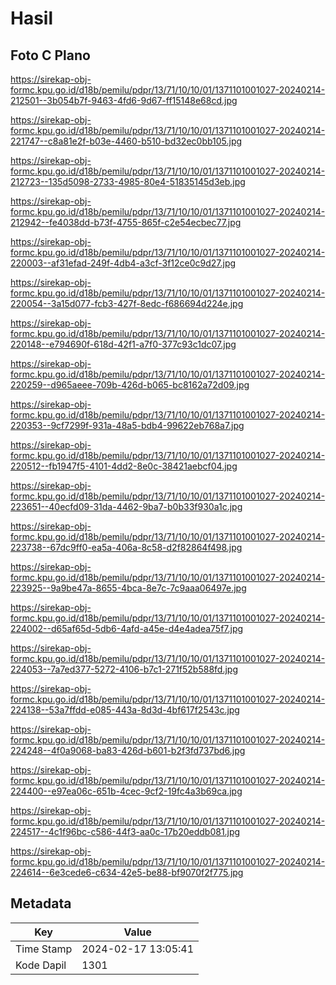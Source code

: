 # Hasil

## Foto C Plano

https://sirekap-obj-formc.kpu.go.id/d18b/pemilu/pdpr/13/71/10/10/01/1371101001027-20240214-212501--3b054b7f-9463-4fd6-9d67-ff15148e68cd.jpg

https://sirekap-obj-formc.kpu.go.id/d18b/pemilu/pdpr/13/71/10/10/01/1371101001027-20240214-221747--c8a81e2f-b03e-4460-b510-bd32ec0bb105.jpg

https://sirekap-obj-formc.kpu.go.id/d18b/pemilu/pdpr/13/71/10/10/01/1371101001027-20240214-212723--135d5098-2733-4985-80e4-51835145d3eb.jpg

https://sirekap-obj-formc.kpu.go.id/d18b/pemilu/pdpr/13/71/10/10/01/1371101001027-20240214-212942--fe4038dd-b73f-4755-865f-c2e54ecbec77.jpg

https://sirekap-obj-formc.kpu.go.id/d18b/pemilu/pdpr/13/71/10/10/01/1371101001027-20240214-220003--af31efad-249f-4db4-a3cf-3f12ce0c9d27.jpg

https://sirekap-obj-formc.kpu.go.id/d18b/pemilu/pdpr/13/71/10/10/01/1371101001027-20240214-220054--3a15d077-fcb3-427f-8edc-f686694d224e.jpg

https://sirekap-obj-formc.kpu.go.id/d18b/pemilu/pdpr/13/71/10/10/01/1371101001027-20240214-220148--e794690f-618d-42f1-a7f0-377c93c1dc07.jpg

https://sirekap-obj-formc.kpu.go.id/d18b/pemilu/pdpr/13/71/10/10/01/1371101001027-20240214-220259--d965aeee-709b-426d-b065-bc8162a72d09.jpg

https://sirekap-obj-formc.kpu.go.id/d18b/pemilu/pdpr/13/71/10/10/01/1371101001027-20240214-220353--9cf7299f-931a-48a5-bdb4-99622eb768a7.jpg

https://sirekap-obj-formc.kpu.go.id/d18b/pemilu/pdpr/13/71/10/10/01/1371101001027-20240214-220512--fb1947f5-4101-4dd2-8e0c-38421aebcf04.jpg

https://sirekap-obj-formc.kpu.go.id/d18b/pemilu/pdpr/13/71/10/10/01/1371101001027-20240214-223651--40ecfd09-31da-4462-9ba7-b0b33f930a1c.jpg

https://sirekap-obj-formc.kpu.go.id/d18b/pemilu/pdpr/13/71/10/10/01/1371101001027-20240214-223738--67dc9ff0-ea5a-406a-8c58-d2f82864f498.jpg

https://sirekap-obj-formc.kpu.go.id/d18b/pemilu/pdpr/13/71/10/10/01/1371101001027-20240214-223925--9a9be47a-8655-4bca-8e7c-7c9aaa06497e.jpg

https://sirekap-obj-formc.kpu.go.id/d18b/pemilu/pdpr/13/71/10/10/01/1371101001027-20240214-224002--d65af65d-5db6-4afd-a45e-d4e4adea75f7.jpg

https://sirekap-obj-formc.kpu.go.id/d18b/pemilu/pdpr/13/71/10/10/01/1371101001027-20240214-224053--7a7ed377-5272-4106-b7c1-271f52b588fd.jpg

https://sirekap-obj-formc.kpu.go.id/d18b/pemilu/pdpr/13/71/10/10/01/1371101001027-20240214-224138--53a7ffdd-e085-443a-8d3d-4bf617f2543c.jpg

https://sirekap-obj-formc.kpu.go.id/d18b/pemilu/pdpr/13/71/10/10/01/1371101001027-20240214-224248--4f0a9068-ba83-426d-b601-b2f3fd737bd6.jpg

https://sirekap-obj-formc.kpu.go.id/d18b/pemilu/pdpr/13/71/10/10/01/1371101001027-20240214-224400--e97ea06c-651b-4cec-9cf2-19fc4a3b69ca.jpg

https://sirekap-obj-formc.kpu.go.id/d18b/pemilu/pdpr/13/71/10/10/01/1371101001027-20240214-224517--4c1f96bc-c586-44f3-aa0c-17b20eddb081.jpg

https://sirekap-obj-formc.kpu.go.id/d18b/pemilu/pdpr/13/71/10/10/01/1371101001027-20240214-224614--6e3cede6-c634-42e5-be88-bf9070f2f775.jpg


## Metadata

| Key        | Value               |
| ---------- | ------------------- |
| Time Stamp | 2024-02-17 13:05:41 |
| Kode Dapil | 1301                |



